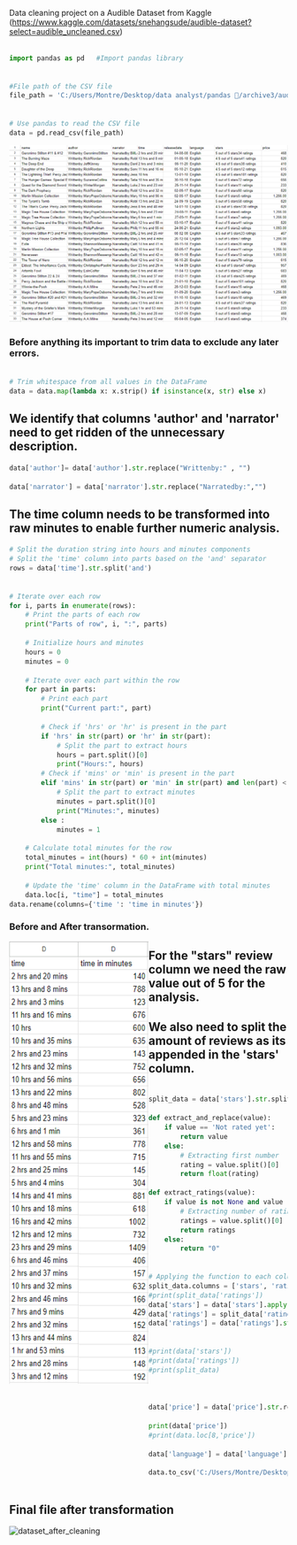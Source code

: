 Data cleaning project on a Audible Dataset from Kaggle (https://www.kaggle.com/datasets/snehangsude/audible-dataset?select=audible_uncleaned.csv)

```Python 

import pandas as pd   #Import pandas library


#File path of the CSV file
file_path = 'C:/Users/Montre/Desktop/data analyst/pandas 🐼/archive3/audible_uncleaned.csv'


# Use pandas to read the CSV file
data = pd.read_csv(file_path)
```

![dataset_before_cleaning](./images/audible_uncleaned.csv.png "CSV SpreadSheet to be transformed for analysis")


### Before anything its important to trim data to exclude any later errors. 
```Python

# Trim whitespace from all values in the DataFrame
data = data.map(lambda x: x.strip() if isinstance(x, str) else x)
```

## We identify that columns 'author' and 'narrator' need to get ridden of the unnecessary description.
```Python 
data['author']= data['author'].str.replace("Writtenby:" , "")

data['narrator'] = data['narrator'].str.replace("Narratedby:","")
```

## The time column needs to be transformed into raw minutes to enable further numeric analysis.

```Python 
# Split the duration string into hours and minutes components
# Split the 'time' column into parts based on the 'and' separator
rows = data['time'].str.split('and')


# Iterate over each row
for i, parts in enumerate(rows):
    # Print the parts of each row
    print("Parts of row", i, ":", parts)
    
    # Initialize hours and minutes
    hours = 0
    minutes = 0

    # Iterate over each part within the row
    for part in parts:
        # Print each part
        print("Current part:", part)

        # Check if 'hrs' or 'hr' is present in the part
        if 'hrs' in str(part) or 'hr' in str(part):
            # Split the part to extract hours
            hours = part.split()[0]
            print("Hours:", hours)
        # Check if 'mins' or 'min' is present in the part
        elif 'mins' in str(part) or 'min' in str(part) and len(part) < 10:
            # Split the part to extract minutes
            minutes = part.split()[0]
            print("Minutes:", minutes)
        else :
            minutes = 1

    # Calculate total minutes for the row
    total_minutes = int(hours) * 60 + int(minutes)
    print("Total minutes:", total_minutes)

    # Update the 'time' column in the DataFrame with total minutes
    data.loc[i, "time"] = total_minutes
data.rename(columns={'time ': 'time in minutes'})
```
### Before and After transormation. 

<div class="image-container">
    <img src="./images/time_before.png" alt="time_before_png" style="width: 25%; height: 800px; float: left;">
    <img src="./images/time_after.png" alt="time_after_png" style="width: 25%; height: 800px; float: left;">
</div>


## For the "stars" review column we need the raw value out of 5 for the analysis. 
## We also need to split the amount of reviews as its appended in the 'stars' column.
```Python

split_data = data['stars'].str.split('(?<=stars)', expand=True)

def extract_and_replace(value):
    if value == 'Not rated yet':
        return value
    else:
        # Extracting first number
        rating = value.split()[0]
        return float(rating)

def extract_ratings(value):
    if value is not None and value != 'Nan' :
        # Extracting number of ratings
        ratings = value.split()[0]
        return ratings
    else:
        return "0"


# Applying the function to each column
split_data.columns = ['stars', 'ratings']
#print(split_data['ratings'])
data['stars'] = data['stars'].apply(extract_and_replace)
data['ratings'] = split_data['ratings'].apply(extract_ratings)
data['ratings'] = data['ratings'].str.replace(',', '').astype(int)


#print(data['stars'])
#print(data['ratings'])
#print(split_data)



data['price'] = data['price'].str.replace("Free","0").str.replace(',', '').str.replace('.00', '').astype(float)

print(data['price'])
#print(data.loc[8,'price'])

data['language'] = data['language'].str.title()

data.to_csv('C:/Users/Montre/Desktop/data analyst/pandas 🐼/archive3/cleaned_data.csv', index=False)



```

## Final file after transformation 

![dataset_after_cleaning](./images/audible_cleaned.csv.png "CSV SpreadSheet after transformation")

